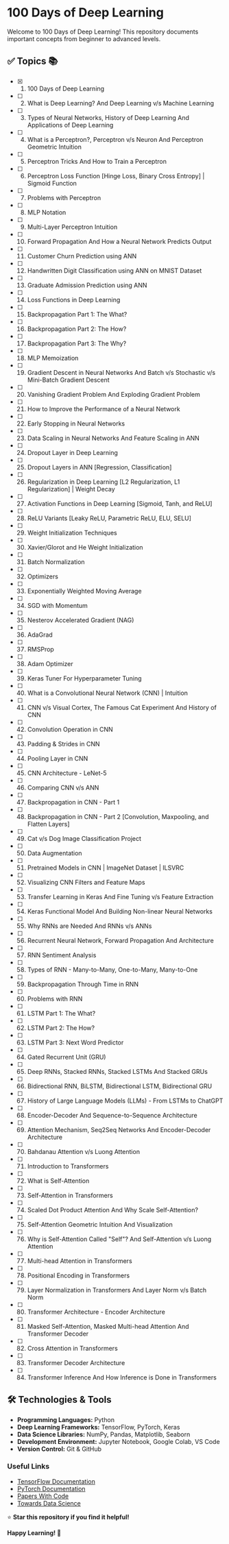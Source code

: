 # 100 Days of Deep Learning

Welcome to 100 Days of Deep Learning! This repository documents important concepts from beginner to advanced levels.

## ✅ Topics 📚

- [x] 1. 100 Days of Deep Learning
- [ ] 2. What is Deep Learning? And Deep Learning v/s Machine Learning
- [ ] 3. Types of Neural Networks, History of Deep Learning And Applications of Deep Learning
- [ ] 4. What is a Perceptron?, Perceptron v/s Neuron And Perceptron Geometric Intuition
- [ ] 5. Perceptron Tricks And How to Train a Perceptron
- [ ] 6. Perceptron Loss Function [Hinge Loss, Binary Cross Entropy] | Sigmoid Function
- [ ] 7. Problems with Perceptron
- [ ] 8. MLP Notation
- [ ] 9. Multi-Layer Perceptron Intuition
- [ ] 10. Forward Propagation And How a Neural Network Predicts Output
- [ ] 11. Customer Churn Prediction using ANN
- [ ] 12. Handwritten Digit Classification using ANN on MNIST Dataset
- [ ] 13. Graduate Admission Prediction using ANN
- [ ] 14. Loss Functions in Deep Learning
- [ ] 15. Backpropagation Part 1: The What?
- [ ] 16. Backpropagation Part 2: The How?
- [ ] 17. Backpropagation Part 3: The Why?
- [ ] 18. MLP Memoization
- [ ] 19. Gradient Descent in Neural Networks And Batch v/s Stochastic v/s Mini-Batch Gradient Descent
- [ ] 20. Vanishing Gradient Problem And Exploding Gradient Problem
- [ ] 21. How to Improve the Performance of a Neural Network
- [ ] 22. Early Stopping in Neural Networks
- [ ] 23. Data Scaling in Neural Networks And Feature Scaling in ANN
- [ ] 24. Dropout Layer in Deep Learning
- [ ] 25. Dropout Layers in ANN [Regression, Classification]
- [ ] 26. Regularization in Deep Learning [L2 Regularization, L1 Regularization] | Weight Decay
- [ ] 27. Activation Functions in Deep Learning [Sigmoid, Tanh, and ReLU]
- [ ] 28. ReLU Variants [Leaky ReLU, Parametric ReLU, ELU, SELU]
- [ ] 29. Weight Initialization Techniques
- [ ] 30. Xavier/Glorot and He Weight Initialization
- [ ] 31. Batch Normalization
- [ ] 32. Optimizers
- [ ] 33. Exponentially Weighted Moving Average
- [ ] 34. SGD with Momentum
- [ ] 35. Nesterov Accelerated Gradient (NAG)
- [ ] 36. AdaGrad
- [ ] 37. RMSProp
- [ ] 38. Adam Optimizer
- [ ] 39. Keras Tuner For Hyperparameter Tuning
- [ ] 40. What is a Convolutional Neural Network (CNN) | Intuition
- [ ] 41. CNN v/s Visual Cortex, The Famous Cat Experiment And History of CNN
- [ ] 42. Convolution Operation in CNN
- [ ] 43. Padding & Strides in CNN
- [ ] 44. Pooling Layer in CNN
- [ ] 45. CNN Architecture - LeNet-5
- [ ] 46. Comparing CNN v/s ANN
- [ ] 47. Backpropagation in CNN - Part 1
- [ ] 48. Backpropagation in CNN - Part 2 [Convolution, Maxpooling, and Flatten Layers]
- [ ] 49. Cat v/s Dog Image Classification Project
- [ ] 50. Data Augmentation
- [ ] 51. Pretrained Models in CNN | ImageNet Dataset | ILSVRC
- [ ] 52. Visualizing CNN Filters and Feature Maps
- [ ] 53. Transfer Learning in Keras And Fine Tuning v/s Feature Extraction
- [ ] 54. Keras Functional Model And Building Non-linear Neural Networks
- [ ] 55. Why RNNs are Needed And RNNs v/s ANNs
- [ ] 56. Recurrent Neural Network, Forward Propagation And Architecture
- [ ] 57. RNN Sentiment Analysis
- [ ] 58. Types of RNN - Many-to-Many, One-to-Many, Many-to-One
- [ ] 59. Backpropagation Through Time in RNN
- [ ] 60. Problems with RNN
- [ ] 61. LSTM Part 1: The What?
- [ ] 62. LSTM Part 2: The How?
- [ ] 63. LSTM Part 3: Next Word Predictor
- [ ] 64. Gated Recurrent Unit (GRU)
- [ ] 65. Deep RNNs, Stacked RNNs, Stacked LSTMs And Stacked GRUs
- [ ] 66. Bidirectional RNN, BiLSTM, Bidirectional LSTM, Bidirectional GRU
- [ ] 67. History of Large Language Models (LLMs) - From LSTMs to ChatGPT
- [ ] 68. Encoder-Decoder And Sequence-to-Sequence Architecture
- [ ] 69. Attention Mechanism, Seq2Seq Networks And Encoder-Decoder Architecture
- [ ] 70. Bahdanau Attention v/s Luong Attention
- [ ] 71. Introduction to Transformers
- [ ] 72. What is Self-Attention
- [ ] 73. Self-Attention in Transformers
- [ ] 74. Scaled Dot Product Attention And Why Scale Self-Attention?
- [ ] 75. Self-Attention Geometric Intuition And Visualization
- [ ] 76. Why is Self-Attention Called "Self"? And Self-Attention v/s Luong Attention
- [ ] 77. Multi-head Attention in Transformers
- [ ] 78. Positional Encoding in Transformers
- [ ] 79. Layer Normalization in Transformers And Layer Norm v/s Batch Norm
- [ ] 80. Transformer Architecture - Encoder Architecture
- [ ] 81. Masked Self-Attention, Masked Multi-head Attention And Transformer Decoder
- [ ] 82. Cross Attention in Transformers
- [ ] 83. Transformer Decoder Architecture
- [ ] 84. Transformer Inference And How Inference is Done in Transformers

## 🛠️ Technologies & Tools

- **Programming Languages:** Python
- **Deep Learning Frameworks:** TensorFlow, PyTorch, Keras
- **Data Science Libraries:** NumPy, Pandas, Matplotlib, Seaborn
- **Development Environment:** Jupyter Notebook, Google Colab, VS Code
- **Version Control:** Git & GitHub

### Useful Links

- [TensorFlow Documentation](https://www.tensorflow.org/)
- [PyTorch Documentation](https://pytorch.org/)
- [Papers With Code](https://paperswithcode.com/)
- [Towards Data Science](https://towardsdatascience.com/)

⭐ **Star this repository if you find it helpful!**

**Happy Learning! 🚀**
